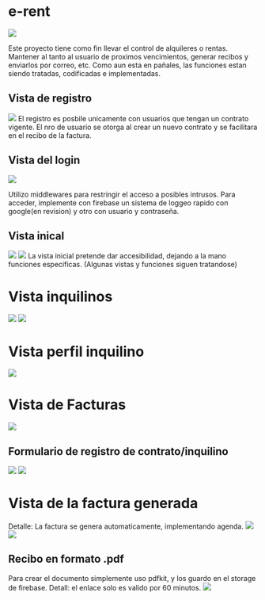 # e-rent
 <img src="./public/images/icons/eRent144x144.png" />

Este proyecto tiene como fin llevar el control de alquileres o rentas. Mantener al tanto al usuario de proximos vencimientos, generar recibos y enviarlos por correo, etc.
Como aun esta en pañales, las funciones estan siendo tratadas, codificadas e implementadas.

## Vista de registro
 <img src="./docs/images/registerView.png"/>
 El registro es posbile unicamente con usuarios que tengan un contrato vigente. El nro de usuario se otorga al crear un nuevo contrato y se facilitara en el recibo de la factura.

## Vista del login
 <img src="./docs/images/loginview.png"/>

Utilizo middlewares para restringir el acceso a posibles intrusos. Para acceder, implemente con firebase un sistema de loggeo rapido con google(en revision) y otro con usuario y contraseña.

## Vista inical
 <img src="./docs/images/homeview.JPG"/>
 <img src="./docs/images/homeview-mobile.JPG"/>
La vista inicial pretende dar accesibilidad, dejando a la mano funciones especificas. 
(Algunas vistas y funciones siguen tratandose)

# Vista inquilinos
 <img src="./docs/images/inquilinosview.JPG"/>
 <img src="./docs/images/inquilinosview-mobile.JPG"/>

# Vista perfil inquilino
 <img src="./docs/images/inquilinoView.JPG"/>

# Vista de Facturas
 <img src="./docs/images/invoicesView.JPG"/>


## Formulario de registro de contrato/inquilino
 <img src="./docs/images/newcontract.JPG"/>
 <img src="./docs/images/newcontract-mobile.JPG"/>


# Vista de la factura generada
Detalle: La factura se genera automaticamente, implementando agenda. 
 <img src="./docs/images/invoicedetailview.JPG"/>
 <img src="./docs/images/invoicedetailview-mobile.JPG"/>

## Recibo en formato .pdf
Para crear el documento simplemente uso pdfkit, y los guardo en el storage de firebase. 
Detall: el enlace solo es valido por 60 minutos.
 <img src="./docs/images/paymentfile.JPG"/>
